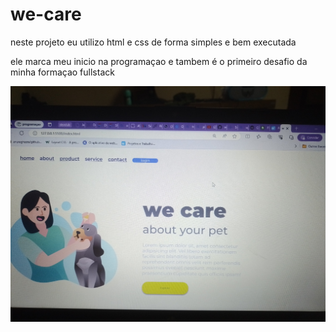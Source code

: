 <h1>we-care</h1>
<p>neste projeto eu utilizo html e css de forma simples e bem executada </p>
<p>ele marca meu inicio na programaçao e tambem é o primeiro desafio da minha formaçao fullstack</p>
<img src="IMG_20240518_212727.jpg">
